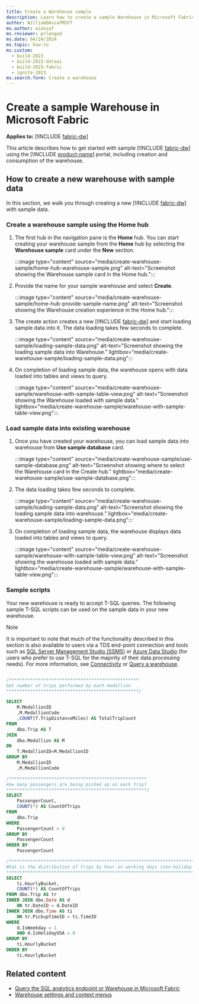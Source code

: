 ```yaml
---
title: Create a Warehouse sample
description: Learn how to create a sample Warehouse in Microsoft Fabric.
author: WilliamDAssafMSFT
ms.author: wiassaf
ms.reviewer: prlangad
ms.date: 04/24/2024
ms.topic: how-to
ms.custom:
  - build-2023
  - build-2023-dataai
  - build-2023-fabric
  - ignite-2023
ms.search.form: Create a warehouse
---
```

# Create a sample Warehouse in Microsoft Fabric

**Applies to:** [!INCLUDE [fabric-dw](includes/applies-to-version/fabric-dw.md)]

This article describes how to get started with sample [!INCLUDE [fabric-dw](includes/fabric-dw.md)] using the [!INCLUDE [product-name](../includes/product-name.md)] portal, including creation and consumption of the warehouse.

## How to create a new warehouse with sample data

In this section, we walk you through creating a new [!INCLUDE [fabric-dw](includes/fabric-dw.md)] with sample data.

### Create a warehouse sample using the Home hub

1. The first hub in the navigation pane is the **Home** hub. You can start creating your warehouse sample from the **Home** hub by selecting the **Warehouse sample** card under the **New** section.

   :::image type="content" source="media/create-warehouse-sample/home-hub-warehouse-sample.png" alt-text="Screenshot showing the Warehouse sample card in the Home hub.":::

1. Provide the name for your sample warehouse and select **Create**.

   :::image type="content" source="media/create-warehouse-sample/home-hub-provide-sample-name.png" alt-text="Screenshot showing the Warehouse creation experience in the Home hub.":::

1. The create action creates a new [!INCLUDE [fabric-dw](includes/fabric-dw.md)] and start loading sample data into it. The data loading takes few seconds to complete.

   :::image type="content" source="media/create-warehouse-sample/loading-sample-data.png" alt-text="Screenshot showing the loading sample data into Warehouse." lightbox="media/create-warehouse-sample/loading-sample-data.png":::

1. On completion of loading sample data, the warehouse opens with data loaded into tables and views to query.

   :::image type="content" source="media/create-warehouse-sample/warehouse-with-sample-table-view.png" alt-text="Screenshot showing the Warehouse loaded with sample data." lightbox="media/create-warehouse-sample/warehouse-with-sample-table-view.png":::

### Load sample data into existing warehouse

1. Once you have created your warehouse, you can load sample data into warehouse from **Use sample database** card.

   :::image type="content" source="media/create-warehouse-sample/use-sample-database.png" alt-text="Screenshot showing where to select the Warehouse card in the Create hub." lightbox="media/create-warehouse-sample/use-sample-database.png":::

1. The data loading takes few seconds to complete.

   :::image type="content" source="media/create-warehouse-sample/loading-sample-data.png" alt-text="Screenshot showing the loading sample data into warehouse." lightbox="media/create-warehouse-sample/loading-sample-data.png":::

1. On completion of loading sample data, the warehouse displays data loaded into tables and views to query.

   :::image type="content" source="media/create-warehouse-sample/warehouse-with-sample-table-view.png" alt-text="Screenshot showing the warehouse loaded with sample data." lightbox="media/create-warehouse-sample/warehouse-with-sample-table-view.png":::

### Sample scripts

Your new warehouse is ready to accept T-SQL queries. The following sample T-SQL scripts can be used on the sample data in your new warehouse.

> [!NOTE]
> It is important to note that much of the functionality described in this section is also available to users via a TDS end-point connection and tools such as [SQL Server Management Studio (SSMS)](/sql/ssms/download-sql-server-management-studio-ssms) or [Azure Data Studio](/sql/azure-data-studio/download-azure-data-studio) (for users who prefer to use T-SQL for the majority of their data processing needs). For more information, see [Connectivity](connectivity.md) or [Query a warehouse](query-warehouse.md).

```sql

/*************************************************
Get number of trips performed by each medallion
**************************************************/

SELECT 
    M.MedallionID
    ,M.MedallionCode
    ,COUNT(T.TripDistanceMiles) AS TotalTripCount
FROM   
    dbo.Trip AS T
JOIN   
    dbo.Medallion AS M
ON 
    T.MedallionID=M.MedallionID
GROUP BY 
    M.MedallionID
    ,M.MedallionCode

/****************************************************
How many passengers are being picked up on each trip?
*****************************************************/
SELECT
    PassengerCount,
    COUNT(*) AS CountOfTrips
FROM 
    dbo.Trip
WHERE 
    PassengerCount > 0
GROUP BY 
    PassengerCount
ORDER BY 
    PassengerCount

/*********************************************************************************
What is the distribution of trips by hour on working days (non-holiday weekdays)?
*********************************************************************************/
SELECT
    ti.HourlyBucket,
    COUNT(*) AS CountOfTrips
FROM dbo.Trip AS tr
INNER JOIN dbo.Date AS d
    ON tr.DateID = d.DateID
INNER JOIN dbo.Time AS ti
    ON tr.PickupTimeID = ti.TimeID
WHERE
    d.IsWeekday = 1
    AND d.IsHolidayUSA = 0
GROUP BY
    ti.HourlyBucket
ORDER BY
    ti.HourlyBucket
```

## Related content

- [Query the SQL analytics endpoint or Warehouse in Microsoft Fabric](query-warehouse.md)
- [Warehouse settings and context menus](settings-context-menus.md)

